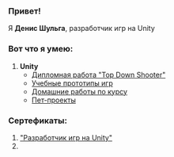 ### Привет!

Я <b>Денис Шульга</b>, разработчик игр на Unity

### Вот что я умею:
1. <b>Unity</b>
   - [Дипломная работа "Top Down Shooter"](https://github.com/Echolll/ProjectTDS)
   - [Учебные прототипы игр](https://github.com/Echolll/Echolll/blob/main/UnityLern-Prototype.md)
   - [Домашние работы по курсу](https://github.com/Echolll/Echolll/blob/main/UnityLern-ReadMe.md)
   - [Пет-проекты](https://github.com/Echolll/Echolll/blob/main/Pet-projects.md)
   
### Сертефикаты:
1. ["Разработчик игр на Unity"](https://github.com/Echolll/Echolll/blob/main/certificate-unity.pdf)
2. []()

